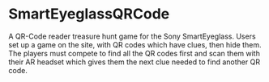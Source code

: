# SmartEyeglassQRCode
A QR-Code reader treasure hunt game for the Sony SmartEyeglass.
Users set up a game on the site, with QR codes which have clues, then hide them.
The players must compete to find all the QR codes first and scan them with their AR headset which gives them the next clue needed to find another QR code.
